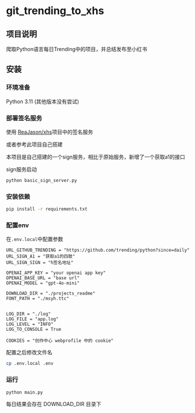 # git_trending_to_xhs
## 项目说明
爬取Python语言每日Trending中的项目，并总结发布至小红书

## 安装
### 环境准备
Python 3.11 (其他版本没有尝试)
### 部署签名服务
使用 [ReaJason/xhs](https://github.com/ReaJason/xhs)项目中的签名服务

或者参考此项目自己搭建

本项目是自己搭建的一个sign服务，相比于原始服务，新增了一个获取a1的接口

sign服务启动
```bash
python basic_sign_server.py
```
### 安装依赖
```bash
pip install -r requirements.txt
```

### 配置env
在`.env.local`中配置参数
```dotenv
URL_GITHUB_TRENDING = "https://github.com/trending/python?since=daily"
URL_SIGN_A1 = "获取a1的四肢"
URL_SIGN_SIGN = "h签名地址"

OPENAI_APP_KEY = "your openai app key"
OPENAI_BASE_URL = "base url"
OPENAI_MODEL = "gpt-4o-mini"

DOWNLOAD_DIR = "./projects_readme"
FONT_PATH = "./msyh.ttc"


LOG_DIR = "./log"
LOG_FILE = "app.log"
LOG_LEVEL = "INFO"
LOG_TO_CONSOLE = True

COOKIES = "创作中心 webprofile 中的 cookie"

```
配置之后修改文件名
```bash
cp .env.local .env
```

### 运行
```bash
python main.py
```
每日结果会存在 DOWNLOAD_DIR 目录下